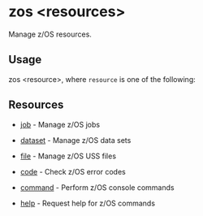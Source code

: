 # zos &lt;resources&gt;

Manage z/OS resources.

## Usage

zos &lt;resource&gt;, where `resource` is one of the following:

## Resources

- [job](./zos_job/zos_job_action.md) - Manage z/OS jobs

- [dataset](./zos_dataset/zos_dataset_action.md) - Manage z/OS data sets

- [file](./zos_uss/zos_uss_action.md) - Manage z/OS USS files

- [code](./zos_error/zos_error_action.md) - Check z/OS error codes

- [command](./zos_console/zos_console_action.md) - Perform z/OS console commands

- [help](./zos_help/zos_help.md) - Request help for z/OS commands